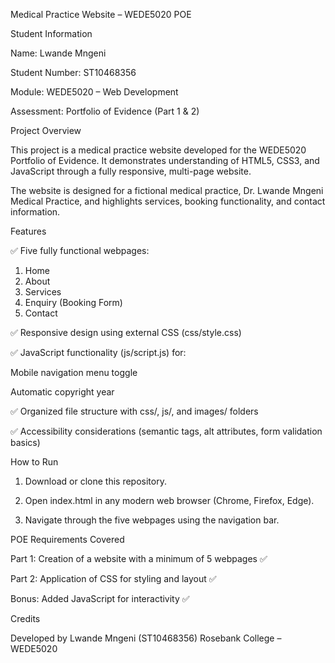 Medical Practice Website – WEDE5020 POE

Student Information

Name: Lwande Mngeni

Student Number: ST10468356

Module: WEDE5020 – Web Development

Assessment: Portfolio of Evidence (Part 1 & 2)


Project Overview

This project is a medical practice website developed for the WEDE5020 Portfolio of Evidence.
It demonstrates understanding of HTML5, CSS3, and JavaScript through a fully responsive, multi-page website.

The website is designed for a fictional medical practice, Dr. Lwande Mngeni Medical Practice, and highlights services, booking functionality, and contact information.

Features

✅ Five fully functional webpages:

1. Home
2. About
3. Services
4. Enquiry (Booking Form)
5. Contact



✅ Responsive design using external CSS (css/style.css)

✅ JavaScript functionality (js/script.js) for:

Mobile navigation menu toggle

Automatic copyright year


✅ Organized file structure with css/, js/, and images/ folders

✅ Accessibility considerations (semantic tags, alt attributes, form validation basics)



How to Run



1. Download or clone this repository.

2. Open index.html in any modern web browser (Chrome, Firefox, Edge).

3. Navigate through the five webpages using the navigation bar.



POE Requirements Covered



Part 1: Creation of a website with a minimum of 5 webpages ✅

Part 2: Application of CSS for styling and layout ✅

Bonus: Added JavaScript for interactivity ✅


Credits

Developed by Lwande Mngeni (ST10468356)
Rosebank College – WEDE5020
